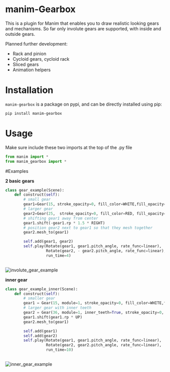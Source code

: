 # manim-Gearbox
This is a plugin for Manim that enables you to draw realistic looking gears and mechanisms.
So far only involute gears are supported, with inside and outside gears.

Planned further development:
- Rack and pinion
- Cycloid gears, cycloid rack
- Sliced gears
- Animation helpers

# Installation
`manim-gearbox` is a package on pypi, and can be directly installed using pip:
```
pip install manim-gearbox
```
# Usage
Make sure include these two imports at the top of the .py file
```py
from manim import *
from manim_gearbox import *
```

#Examples

**2 basic gears**
```py
class gear_example(Scene):
	def construct(self):
		# small gear
		gear1=Gear(15, stroke_opacity=0, fill_color=WHITE,fill_opacity=1)
		# larger gear
		gear2=Gear(25,  stroke_opacity=0, fill_color=RED, fill_opacity=1)
		# shifting gear1 away from center
		gear1.shift(-gear1.rp * 1.5 * RIGHT)
		# position gear2 next to gear1 so that they mesh together
		gear2.mesh_to(gear1)

		self.add(gear1, gear2)
		self.play(Rotate(gear1, gear1.pitch_angle, rate_func=linear),
				  Rotate(gear2, - gear2.pitch_angle, rate_func=linear),
				  run_time=4)
		
```
![involute_gear_example](/media/involute_gear_example.gif)

**inner gear**
```py
class gear_example_inner(Scene):
    def construct(self):
        # smaller gear
        gear1 = Gear(15, module=1, stroke_opacity=0, fill_color=WHITE,fill_opacity=1)
        # larger gear with inner teeth
        gear2 = Gear(36, module=1, inner_teeth=True, stroke_opacity=0, fill_color=RED, fill_opacity=1)
        gear1.shift(gear1.rp * UP)
        gear2.mesh_to(gear1)

        self.add(gear1)
        self.add(gear2)
        self.play(Rotate(gear1, gear1.pitch_angle, rate_func=linear),
                  Rotate(gear2, gear2.pitch_angle, rate_func=linear),
                  run_time=10)
		
```
![inner_gear_example](/media/inner_gear_example.gif)
